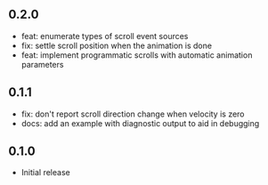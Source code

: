 ## 0.2.0

* feat: enumerate types of scroll event sources
* fix: settle scroll position when the animation is done
* feat: implement programmatic scrolls with automatic animation parameters

## 0.1.1

* fix: don't report scroll direction change when velocity is zero
* docs: add an example with diagnostic output to aid in debugging

## 0.1.0

* Initial release
